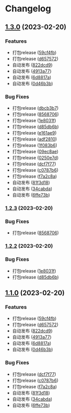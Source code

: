 # Changelog

## [1.3.0](https://github.com/or3ki/mr_plugins/compare/v1.2.3...v1.3.0) (2023-02-20)


### Features

* 打包release ([59cf4fb](https://github.com/or3ki/mr_plugins/commit/59cf4fb862255989527a4ca5b2e0ea76687bc896))
* 打包release ([d657572](https://github.com/or3ki/mr_plugins/commit/d657572b104c2d13d70ecb88474d2659352534b9))
* 自动发布 ([822dcd9](https://github.com/or3ki/mr_plugins/commit/822dcd94a276b79d1aeea4a79939a08e3b182359))
* 自动发布 ([4913a77](https://github.com/or3ki/mr_plugins/commit/4913a77c492e7695ea11cea7ad6387b087b0a877))
* 自动发布 ([6d8817a](https://github.com/or3ki/mr_plugins/commit/6d8817a538957fd783ee82bf458a005f84b5ac84))
* 自动发布 ([0d46b3b](https://github.com/or3ki/mr_plugins/commit/0d46b3b9665b06d114ddb1fee2647711714957bf))


### Bug Fixes

* 打包release ([dbcb3b7](https://github.com/or3ki/mr_plugins/commit/dbcb3b7441bf596f48dec89e75be738abe914d38))
* 打包release ([8568706](https://github.com/or3ki/mr_plugins/commit/85687067f139ace23a85aea15236971d29cc4098))
* 打包release ([1e8031f](https://github.com/or3ki/mr_plugins/commit/1e8031fde19a9a63452054d9b43221af20d7837a))
* 打包release ([d85db6b](https://github.com/or3ki/mr_plugins/commit/d85db6b4cd45dbca32784f49d80e57fd7292cf5d))
* 打包release ([e161ae9](https://github.com/or3ki/mr_plugins/commit/e161ae9b484f5681c81905e08c43b8fe4922a571))
* 打包release ([adf2810](https://github.com/or3ki/mr_plugins/commit/adf28104f10ef636243b37f8fdd1b8d04c31cdbd))
* 打包release ([1f083b6](https://github.com/or3ki/mr_plugins/commit/1f083b6dea9e325ea75c92b17ce17bd482c9a71f))
* 打包release ([09ec8ae](https://github.com/or3ki/mr_plugins/commit/09ec8aece4f77fc38fd78256272f17acaaec731b))
* 打包release ([0250e7d](https://github.com/or3ki/mr_plugins/commit/0250e7d7c281dec1db3a893c8d39215d6c0213e3))
* 打包release ([dcf7f77](https://github.com/or3ki/mr_plugins/commit/dcf7f77810be86e81f92ec7fbd9e63adf55feb9c))
* 打包release ([c0787b6](https://github.com/or3ki/mr_plugins/commit/c0787b6d2bd0c8ac8d50a3983ec2f15d5cd30422))
* 打包release ([f7a2c8a](https://github.com/or3ki/mr_plugins/commit/f7a2c8a2318bd96420aa82738f135f6929e48b1a))
* 自动发布 ([81f3d18](https://github.com/or3ki/mr_plugins/commit/81f3d18b25e674c2e3c122a633462cef147237d1))
* 自动发布 ([34cabda](https://github.com/or3ki/mr_plugins/commit/34cabda0d839f3fdfcb75ed08b202af8382ece41))
* 自动发布 ([6ffe73b](https://github.com/or3ki/mr_plugins/commit/6ffe73bfb89c0b7fa10821f1cac6f2a6f0266db7))

### [1.2.3](https://github.com/or3ki/mr_plugins/compare/v1.2.2...v1.2.3) (2023-02-20)


### Bug Fixes

* 打包release ([8568706](https://github.com/or3ki/mr_plugins/commit/85687067f139ace23a85aea15236971d29cc4098))

### [1.2.2](https://github.com/or3ki/mr_plugins/compare/v1.2.1...v1.2.2) (2023-02-20)


### Bug Fixes

* 打包release ([1e8031f](https://github.com/or3ki/mr_plugins/commit/1e8031fde19a9a63452054d9b43221af20d7837a))
* 打包release ([d85db6b](https://github.com/or3ki/mr_plugins/commit/d85db6b4cd45dbca32784f49d80e57fd7292cf5d))

## [1.1.0](https://github.com/or3ki/mr_plugins/compare/v1.0.1...v1.1.0) (2023-02-20)


### Features

* 打包release ([59cf4fb](https://github.com/or3ki/mr_plugins/commit/59cf4fb862255989527a4ca5b2e0ea76687bc896))
* 打包release ([d657572](https://github.com/or3ki/mr_plugins/commit/d657572b104c2d13d70ecb88474d2659352534b9))
* 自动发布 ([822dcd9](https://github.com/or3ki/mr_plugins/commit/822dcd94a276b79d1aeea4a79939a08e3b182359))
* 自动发布 ([4913a77](https://github.com/or3ki/mr_plugins/commit/4913a77c492e7695ea11cea7ad6387b087b0a877))
* 自动发布 ([6d8817a](https://github.com/or3ki/mr_plugins/commit/6d8817a538957fd783ee82bf458a005f84b5ac84))
* 自动发布 ([0d46b3b](https://github.com/or3ki/mr_plugins/commit/0d46b3b9665b06d114ddb1fee2647711714957bf))


### Bug Fixes

* 打包release ([dcf7f77](https://github.com/or3ki/mr_plugins/commit/dcf7f77810be86e81f92ec7fbd9e63adf55feb9c))
* 打包release ([c0787b6](https://github.com/or3ki/mr_plugins/commit/c0787b6d2bd0c8ac8d50a3983ec2f15d5cd30422))
* 打包release ([f7a2c8a](https://github.com/or3ki/mr_plugins/commit/f7a2c8a2318bd96420aa82738f135f6929e48b1a))
* 自动发布 ([81f3d18](https://github.com/or3ki/mr_plugins/commit/81f3d18b25e674c2e3c122a633462cef147237d1))
* 自动发布 ([34cabda](https://github.com/or3ki/mr_plugins/commit/34cabda0d839f3fdfcb75ed08b202af8382ece41))
* 自动发布 ([6ffe73b](https://github.com/or3ki/mr_plugins/commit/6ffe73bfb89c0b7fa10821f1cac6f2a6f0266db7))
